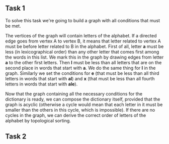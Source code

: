 ## Task 1

To solve this task we're going to build a graph with all conditions that must be met.

The vertices of the graph will contain letters of the alphabet. If a directed edge goes from vertex A to vertex B, it means that letter related to vertex A must be before letter related to B in the alphabet.
First of all, letter **a** must be less (in lexicographical order) than any other letter that comes first among the words in this list. We mark this in the graph by drawing edges from letter **a** to the other first letters. Then **l** must be less than all letters that are on the second place in words that start with **a**.  We do the same thing for **l** in the graph. Similarly we set the conditions for **e** (that must be less than all third letters in words that start with **al**) and **x** (that must be less than all fourth letters in words that start with **ale**).

Now that the graph containing all the necessary conditions for the dictionary is ready, we can compose the dictionary itself, provided that the graph is acyclic (otherwise a cycle would mean that each letter in it must be smaller than the others in this cycle, which is impossible). If there are no cycles in the graph, we can derive the correct order of letters of the alphabet by topological sorting.

## Task 2

